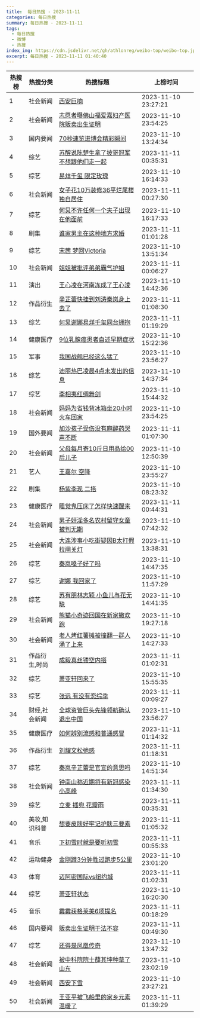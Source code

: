 ```yaml
---
title:  每日热搜 - 2023-11-11
categories: 每日热搜
summary: 每日热搜 - 2023-11-11
tags:
  - 每日热搜
  - 微博
  - 热搜
index_img: https://cdn.jsdelivr.net/gh/athlonreg/weibo-top/weibo-top.jpeg
excerpt: 每日热搜 - 2023-11-11 01:40:40
---
```


| 热搜榜 | 热搜分类 | 热搜标题 | 上榜时间 |
| --- | --- | --- | --- |
| 1 | 社会新闻 | [西安巨响](https://s.weibo.com/weibo%3Fq%3D%2523%E8%A5%BF%E5%AE%89%E5%B7%A8%E5%93%8D%2523) | 2023-11-10 23:27:21 | 
| 2 | 社会新闻 | [志愿者曝佛山福爱嘉妇产医院贩卖出生证明](https://s.weibo.com/weibo%3Fq%3D%2523%E5%BF%97%E6%84%BF%E8%80%85%E6%9B%9D%E4%BD%9B%E5%B1%B1%E7%A6%8F%E7%88%B1%E5%98%89%E5%A6%87%E4%BA%A7%E5%8C%BB%E9%99%A2%E8%B4%A9%E5%8D%96%E5%87%BA%E7%94%9F%E8%AF%81%E6%98%8E%2523) | 2023-11-10 23:54:25 | 
| 3 | 国内要闻 | [70秒速览进博会精彩瞬间](https://s.weibo.com/weibo%3Fq%3D%252370%E7%A7%92%E9%80%9F%E8%A7%88%E8%BF%9B%E5%8D%9A%E4%BC%9A%E7%B2%BE%E5%BD%A9%E7%9E%AC%E9%97%B4%2523) | 2023-11-10 13:24:34 | 
| 4 | 综艺 | [苏醒说陈楚生拿了披哥冠军不想跟他们走一起](https://s.weibo.com/weibo%3Fq%3D%2523%E8%8B%8F%E9%86%92%E8%AF%B4%E9%99%88%E6%A5%9A%E7%94%9F%E6%8B%BF%E4%BA%86%E6%8A%AB%E5%93%A5%E5%86%A0%E5%86%9B%E4%B8%8D%E6%83%B3%E8%B7%9F%E4%BB%96%E4%BB%AC%E8%B5%B0%E4%B8%80%E8%B5%B7%2523) | 2023-11-11 00:35:31 | 
| 5 | 综艺 | [易烊千玺 限定玫瑰](https://s.weibo.com/weibo%3Fq%3D%2523%E6%98%93%E7%83%8A%E5%8D%83%E7%8E%BA%20%E9%99%90%E5%AE%9A%E7%8E%AB%E7%91%B0%2523) | 2023-11-10 16:14:33 | 
| 6 | 社会新闻 | [女子花10万装修36平烂尾楼独自居住](https://s.weibo.com/weibo%3Fq%3D%2523%E5%A5%B3%E5%AD%90%E8%8A%B110%E4%B8%87%E8%A3%85%E4%BF%AE36%E5%B9%B3%E7%83%82%E5%B0%BE%E6%A5%BC%E7%8B%AC%E8%87%AA%E5%B1%85%E4%BD%8F%2523) | 2023-11-11 00:27:30 | 
| 7 | 综艺 | [何炅不许任何一个夹子出现在他面前](https://s.weibo.com/weibo%3Fq%3D%2523%E4%BD%95%E7%82%85%E4%B8%8D%E8%AE%B8%E4%BB%BB%E4%BD%95%E4%B8%80%E4%B8%AA%E5%A4%B9%E5%AD%90%E5%87%BA%E7%8E%B0%E5%9C%A8%E4%BB%96%E9%9D%A2%E5%89%8D%2523) | 2023-11-10 16:17:33 | 
| 8 | 剧集 | [谁家男主在这种地方求婚](https://s.weibo.com/weibo%3Fq%3D%2523%E8%B0%81%E5%AE%B6%E7%94%B7%E4%B8%BB%E5%9C%A8%E8%BF%99%E7%A7%8D%E5%9C%B0%E6%96%B9%E6%B1%82%E5%A9%9A%2523) | 2023-11-11 01:01:28 | 
| 9 | 综艺 | [宋茜 梦回Victoria](https://s.weibo.com/weibo%3Fq%3D%2523%E5%AE%8B%E8%8C%9C%20%E6%A2%A6%E5%9B%9EVictoria%2523) | 2023-11-10 13:51:34 | 
| 10 | 社会新闻 | [姐姐被批评弟弟霸气护姐](https://s.weibo.com/weibo%3Fq%3D%2523%E5%A7%90%E5%A7%90%E8%A2%AB%E6%89%B9%E8%AF%84%E5%BC%9F%E5%BC%9F%E9%9C%B8%E6%B0%94%E6%8A%A4%E5%A7%90%2523) | 2023-11-11 00:06:27 | 
| 11 | 演出 | [王心凌在河南冻成了王心淩](https://s.weibo.com/weibo%3Fq%3D%2523%E7%8E%8B%E5%BF%83%E5%87%8C%E5%9C%A8%E6%B2%B3%E5%8D%97%E5%86%BB%E6%88%90%E4%BA%86%E7%8E%8B%E5%BF%83%E6%B7%A9%2523) | 2023-11-10 14:42:36 | 
| 12 | 作品衍生 | [辛芷蕾快挂到刘涛秦岚身上去了](https://s.weibo.com/weibo%3Fq%3D%2523%E8%BE%9B%E8%8A%B7%E8%95%BE%E5%BF%AB%E6%8C%82%E5%88%B0%E5%88%98%E6%B6%9B%E7%A7%A6%E5%B2%9A%E8%BA%AB%E4%B8%8A%E5%8E%BB%E4%BA%86%2523) | 2023-11-11 01:08:30 | 
| 13 | 综艺 | [何炅谢娜易烊千玺同台拥抱](https://s.weibo.com/weibo%3Fq%3D%2523%E4%BD%95%E7%82%85%E8%B0%A2%E5%A8%9C%E6%98%93%E7%83%8A%E5%8D%83%E7%8E%BA%E5%90%8C%E5%8F%B0%E6%8B%A5%E6%8A%B1%2523) | 2023-11-11 01:19:29 | 
| 14 | 健康医疗 | [9位乳腺癌患者自述早期症状](https://s.weibo.com/weibo%3Fq%3D%25239%E4%BD%8D%E4%B9%B3%E8%85%BA%E7%99%8C%E6%82%A3%E8%80%85%E8%87%AA%E8%BF%B0%E6%97%A9%E6%9C%9F%E7%97%87%E7%8A%B6%2523) | 2023-11-10 15:22:36 | 
| 15 | 军事 | [我国战舰已经这么猛了](https://s.weibo.com/weibo%3Fq%3D%2523%E6%88%91%E5%9B%BD%E6%88%98%E8%88%B0%E5%B7%B2%E7%BB%8F%E8%BF%99%E4%B9%88%E7%8C%9B%E4%BA%86%2523) | 2023-11-10 23:56:27 | 
| 16 | 综艺 | [迪丽热巴凌晨4点未发出的信息](https://s.weibo.com/weibo%3Fq%3D%2523%E8%BF%AA%E4%B8%BD%E7%83%AD%E5%B7%B4%E5%87%8C%E6%99%A84%E7%82%B9%E6%9C%AA%E5%8F%91%E5%87%BA%E7%9A%84%E4%BF%A1%E6%81%AF%2523) | 2023-11-10 14:37:34 | 
| 17 | 综艺 | [李相夷红绸舞剑](https://s.weibo.com/weibo%3Fq%3D%2523%E6%9D%8E%E7%9B%B8%E5%A4%B7%E7%BA%A2%E7%BB%B8%E8%88%9E%E5%89%91%2523) | 2023-11-10 15:44:32 | 
| 18 | 社会新闻 | [妈妈为省钱背冰箱坐20小时火车回家](https://s.weibo.com/weibo%3Fq%3D%2523%E5%A6%88%E5%A6%88%E4%B8%BA%E7%9C%81%E9%92%B1%E8%83%8C%E5%86%B0%E7%AE%B1%E5%9D%9020%E5%B0%8F%E6%97%B6%E7%81%AB%E8%BD%A6%E5%9B%9E%E5%AE%B6%2523) | 2023-11-10 23:54:25 | 
| 19 | 国外要闻 | [加沙孩子受伤没有麻醉药哭声不断](https://s.weibo.com/weibo%3Fq%3D%2523%E5%8A%A0%E6%B2%99%E5%AD%A9%E5%AD%90%E5%8F%97%E4%BC%A4%E6%B2%A1%E6%9C%89%E9%BA%BB%E9%86%89%E8%8D%AF%E5%93%AD%E5%A3%B0%E4%B8%8D%E6%96%AD%2523) | 2023-11-11 01:07:30 | 
| 20 | 社会新闻 | [父母每月寄10斤日用品给00后儿子](https://s.weibo.com/weibo%3Fq%3D%2523%E7%88%B6%E6%AF%8D%E6%AF%8F%E6%9C%88%E5%AF%8410%E6%96%A4%E6%97%A5%E7%94%A8%E5%93%81%E7%BB%9900%E5%90%8E%E5%84%BF%E5%AD%90%2523) | 2023-11-10 12:50:39 | 
| 21 | 艺人 | [王嘉尔 空降](https://s.weibo.com/weibo%3Fq%3D%2523%E7%8E%8B%E5%98%89%E5%B0%94%20%E7%A9%BA%E9%99%8D%2523) | 2023-11-10 23:55:27 | 
| 22 | 剧集 | [杨紫李现 二搭](https://s.weibo.com/weibo%3Fq%3D%2523%E6%9D%A8%E7%B4%AB%E6%9D%8E%E7%8E%B0%20%E4%BA%8C%E6%90%AD%2523) | 2023-11-10 08:23:32 | 
| 23 | 健康医疗 | [睡觉鬼压床了怎样快速醒来](https://s.weibo.com/weibo%3Fq%3D%2523%E7%9D%A1%E8%A7%89%E9%AC%BC%E5%8E%8B%E5%BA%8A%E4%BA%86%E6%80%8E%E6%A0%B7%E5%BF%AB%E9%80%9F%E9%86%92%E6%9D%A5%2523) | 2023-11-11 00:44:31 | 
| 24 | 社会新闻 | [男子奸淫多名农村留守女童被判无期](https://s.weibo.com/weibo%3Fq%3D%2523%E7%94%B7%E5%AD%90%E5%A5%B8%E6%B7%AB%E5%A4%9A%E5%90%8D%E5%86%9C%E6%9D%91%E7%95%99%E5%AE%88%E5%A5%B3%E7%AB%A5%E8%A2%AB%E5%88%A4%E6%97%A0%E6%9C%9F%2523) | 2023-11-10 07:42:32 | 
| 25 | 社会新闻 | [大连涉事小吃街疑因B太打假拉闸关灯](https://s.weibo.com/weibo%3Fq%3D%2523%E5%A4%A7%E8%BF%9E%E6%B6%89%E4%BA%8B%E5%B0%8F%E5%90%83%E8%A1%97%E7%96%91%E5%9B%A0B%E5%A4%AA%E6%89%93%E5%81%87%E6%8B%89%E9%97%B8%E5%85%B3%E7%81%AF%2523) | 2023-11-10 13:38:31 | 
| 26 | 综艺 | [秦岚嗓子好了吗](https://s.weibo.com/weibo%3Fq%3D%2523%E7%A7%A6%E5%B2%9A%E5%97%93%E5%AD%90%E5%A5%BD%E4%BA%86%E5%90%97%2523) | 2023-11-10 14:47:35 | 
| 27 | 综艺 | [谢娜 我回家了](https://s.weibo.com/weibo%3Fq%3D%2523%E8%B0%A2%E5%A8%9C%20%E6%88%91%E5%9B%9E%E5%AE%B6%E4%BA%86%2523) | 2023-11-10 11:57:29 | 
| 28 | 综艺 | [苏有朋林志颖 小鱼儿与花无缺](https://s.weibo.com/weibo%3Fq%3D%2523%E8%8B%8F%E6%9C%89%E6%9C%8B%E6%9E%97%E5%BF%97%E9%A2%96%20%E5%B0%8F%E9%B1%BC%E5%84%BF%E4%B8%8E%E8%8A%B1%E6%97%A0%E7%BC%BA%2523) | 2023-11-10 14:41:35 | 
| 29 | 社会新闻 | [熊猫小奇迹回国在新家撒欢跑](https://s.weibo.com/weibo%3Fq%3D%2523%E7%86%8A%E7%8C%AB%E5%B0%8F%E5%A5%87%E8%BF%B9%E5%9B%9E%E5%9B%BD%E5%9C%A8%E6%96%B0%E5%AE%B6%E6%92%92%E6%AC%A2%E8%B7%91%2523) | 2023-11-10 19:27:18 | 
| 30 | 社会新闻 | [老人烤红薯摊被撞翻一群人涌了上来](https://s.weibo.com/weibo%3Fq%3D%2523%E8%80%81%E4%BA%BA%E7%83%A4%E7%BA%A2%E8%96%AF%E6%91%8A%E8%A2%AB%E6%92%9E%E7%BF%BB%E4%B8%80%E7%BE%A4%E4%BA%BA%E6%B6%8C%E4%BA%86%E4%B8%8A%E6%9D%A5%2523) | 2023-11-10 14:27:33 | 
| 31 | 作品衍生,时尚 | [成毅真丝镂空内搭](https://s.weibo.com/weibo%3Fq%3D%2523%E6%88%90%E6%AF%85%E7%9C%9F%E4%B8%9D%E9%95%82%E7%A9%BA%E5%86%85%E6%90%AD%2523) | 2023-11-11 01:02:31 | 
| 32 | 综艺 | [萧亚轩回来了](https://s.weibo.com/weibo%3Fq%3D%2523%E8%90%A7%E4%BA%9A%E8%BD%A9%E5%9B%9E%E6%9D%A5%E4%BA%86%2523) | 2023-11-10 15:55:35 | 
| 33 | 综艺 | [张远 有没有恋综季](https://s.weibo.com/weibo%3Fq%3D%2523%E5%BC%A0%E8%BF%9C%20%E6%9C%89%E6%B2%A1%E6%9C%89%E6%81%8B%E7%BB%BC%E5%AD%A3%2523) | 2023-11-11 00:09:27 | 
| 34 | 财经,社会新闻 | [全球资管巨头先锋领航确认退出中国](https://s.weibo.com/weibo%3Fq%3D%2523%E5%85%A8%E7%90%83%E8%B5%84%E7%AE%A1%E5%B7%A8%E5%A4%B4%E5%85%88%E9%94%8B%E9%A2%86%E8%88%AA%E7%A1%AE%E8%AE%A4%E9%80%80%E5%87%BA%E4%B8%AD%E5%9B%BD%2523) | 2023-11-10 23:56:27 | 
| 35 | 健康医疗 | [如何辨别流感和普通感冒](https://s.weibo.com/weibo%3Fq%3D%2523%E5%A6%82%E4%BD%95%E8%BE%A8%E5%88%AB%E6%B5%81%E6%84%9F%E5%92%8C%E6%99%AE%E9%80%9A%E6%84%9F%E5%86%92%2523) | 2023-11-11 01:14:32 | 
| 36 | 作品衍生 | [刘耀文松弛感](https://s.weibo.com/weibo%3Fq%3D%2523%E5%88%98%E8%80%80%E6%96%87%E6%9D%BE%E5%BC%9B%E6%84%9F%2523) | 2023-11-11 01:18:31 | 
| 37 | 综艺 | [秦岚辛芷蕾是官宣的意思吗](https://s.weibo.com/weibo%3Fq%3D%2523%E7%A7%A6%E5%B2%9A%E8%BE%9B%E8%8A%B7%E8%95%BE%E6%98%AF%E5%AE%98%E5%AE%A3%E7%9A%84%E6%84%8F%E6%80%9D%E5%90%97%2523) | 2023-11-10 14:51:34 | 
| 38 | 社会新闻 | [钟南山称近期将有新冠感染小高峰](https://s.weibo.com/weibo%3Fq%3D%2523%E9%92%9F%E5%8D%97%E5%B1%B1%E7%A7%B0%E8%BF%91%E6%9C%9F%E5%B0%86%E6%9C%89%E6%96%B0%E5%86%A0%E6%84%9F%E6%9F%93%E5%B0%8F%E9%AB%98%E5%B3%B0%2523) | 2023-11-11 01:34:30 | 
| 39 | 综艺 | [立麦 插兜 花瓣雨](https://s.weibo.com/weibo%3Fq%3D%2523%E7%AB%8B%E9%BA%A6%20%E6%8F%92%E5%85%9C%20%E8%8A%B1%E7%93%A3%E9%9B%A8%2523) | 2023-11-11 00:35:31 | 
| 40 | 美妆,知识科普 | [想要皮肤好牢记护肤三要素](https://s.weibo.com/weibo%3Fq%3D%2523%E6%83%B3%E8%A6%81%E7%9A%AE%E8%82%A4%E5%A5%BD%E7%89%A2%E8%AE%B0%E6%8A%A4%E8%82%A4%E4%B8%89%E8%A6%81%E7%B4%A0%2523) | 2023-11-11 01:05:32 | 
| 41 | 音乐 | [下初雪时就是要听初雪](https://s.weibo.com/weibo%3Fq%3D%2523%E4%B8%8B%E5%88%9D%E9%9B%AA%E6%97%B6%E5%B0%B1%E6%98%AF%E8%A6%81%E5%90%AC%E5%88%9D%E9%9B%AA%2523) | 2023-11-11 00:55:33 | 
| 42 | 运动健身 | [金刚蹲3分钟胜过跑步5公里](https://s.weibo.com/weibo%3Fq%3D%2523%E9%87%91%E5%88%9A%E8%B9%B23%E5%88%86%E9%92%9F%E8%83%9C%E8%BF%87%E8%B7%91%E6%AD%A55%E5%85%AC%E9%87%8C%2523) | 2023-11-10 23:01:20 | 
| 43 | 体育 | [迈阿密国际vs纽约城](https://s.weibo.com/weibo%3Fq%3D%2523%E8%BF%88%E9%98%BF%E5%AF%86%E5%9B%BD%E9%99%85vs%E7%BA%BD%E7%BA%A6%E5%9F%8E%2523) | 2023-11-11 01:02:31 | 
| 44 | 综艺 | [萧亚轩状态](https://s.weibo.com/weibo%3Fq%3D%2523%E8%90%A7%E4%BA%9A%E8%BD%A9%E7%8A%B6%E6%80%81%2523) | 2023-11-10 16:20:30 | 
| 45 | 音乐 | [霉霉获格莱美6项提名](https://s.weibo.com/weibo%3Fq%3D%2523%E9%9C%89%E9%9C%89%E8%8E%B7%E6%A0%BC%E8%8E%B1%E7%BE%8E6%E9%A1%B9%E6%8F%90%E5%90%8D%2523) | 2023-11-11 00:18:29 | 
| 46 | 国内要闻 | [贩卖出生证明于法不容](https://s.weibo.com/weibo%3Fq%3D%2523%E8%B4%A9%E5%8D%96%E5%87%BA%E7%94%9F%E8%AF%81%E6%98%8E%E4%BA%8E%E6%B3%95%E4%B8%8D%E5%AE%B9%2523) | 2023-11-11 00:49:30 | 
| 47 | 综艺 | [还得是凤凰传奇](https://s.weibo.com/weibo%3Fq%3D%2523%E8%BF%98%E5%BE%97%E6%98%AF%E5%87%A4%E5%87%B0%E4%BC%A0%E5%A5%87%2523) | 2023-11-10 13:47:32 | 
| 48 | 社会新闻 | [被中科院院士薛其坤种草了山东](https://s.weibo.com/weibo%3Fq%3D%2523%E8%A2%AB%E4%B8%AD%E7%A7%91%E9%99%A2%E9%99%A2%E5%A3%AB%E8%96%9B%E5%85%B6%E5%9D%A4%E7%A7%8D%E8%8D%89%E4%BA%86%E5%B1%B1%E4%B8%9C%2523) | 2023-11-10 23:02:19 | 
| 49 | 社会新闻 | [西安下雪](https://s.weibo.com/weibo%3Fq%3D%2523%E8%A5%BF%E5%AE%89%E4%B8%8B%E9%9B%AA%2523) | 2023-11-10 23:27:21 | 
| 50 | 社会新闻 | [王亚平被飞船里的家乡元素温暖了](https://s.weibo.com/weibo%3Fq%3D%2523%E7%8E%8B%E4%BA%9A%E5%B9%B3%E8%A2%AB%E9%A3%9E%E8%88%B9%E9%87%8C%E7%9A%84%E5%AE%B6%E4%B9%A1%E5%85%83%E7%B4%A0%E6%B8%A9%E6%9A%96%E4%BA%86%2523) | 2023-11-11 01:39:29 | 
